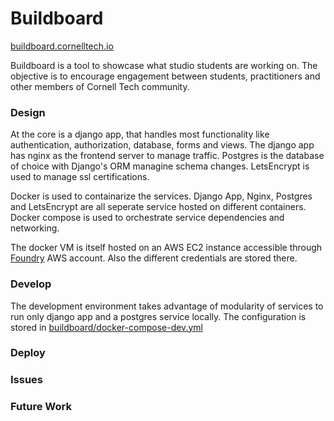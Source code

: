 # Buildboard

[buildboard.cornelltech.io](https://buildboard.cornelltech.io)

Buildboard is a tool to showcase what studio students are working on. The objective is to encourage engagement between students, practitioners and other members of Cornell Tech community.  

### Design

At the core is a django app, that handles most functionality like authentication, authorization, database, forms and views. The django app has nginx as the frontend server to manage traffic. Postgres is the database of choice with Django's ORM managine schema changes. LetsEncrypt is used to manage ssl certifications.

Docker is used to containarize the services. Django App, Nginx, Postgres and LetsEncrypt are all seperate service hosted on different containers. Docker compose is used to orchestrate service dependencies and networking. 

The docker VM is itself hosted on an AWS EC2 instance accessible through [Foundry](http://cornelltech.io) AWS account. Also the different credentials are stored there. 

### Develop

The development environment takes advantage of modularity of services to run only django app and a postgres service locally. The configuration is stored in [buildboard/docker-compose-dev.yml](https://github.com/cornelltech/buildboard/blob/master/docker-compose-dev.yml)

### Deploy


### Issues

### Future Work
